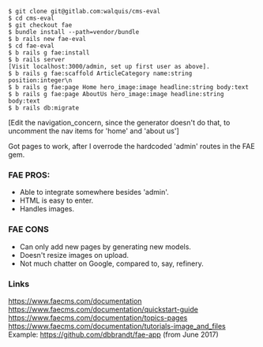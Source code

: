     $ git clone git@gitlab.com:walquis/cms-eval
    $ cd cms-eval
    $ git checkout fae
    $ bundle install --path=vendor/bundle
    $ b rails new fae-eval
    $ cd fae-eval
    $ b rails g fae:install
    $ b rails server
    [Visit localhost:3000/admin, set up first user as above].
    $ b rails g fae:scaffold ArticleCategory name:string position:integer\n
    $ b rails g fae:page Home hero_image:image headline:string body:text
    $ b rails g fae:page AboutUs hero_image:image headline:string body:text
    $ b rails db:migrate

[Edit the navigation_concern, since the generator doesn't do that, to uncomment the nav items for 'home' and 'about us']

Got pages to work, after I overrode the hardcoded 'admin' routes in the FAE gem.

### FAE PROS:
- Able to integrate somewhere besides 'admin'.
- HTML is easy to enter.
- Handles images.

### FAE CONS
- Can only add new pages by generating new models.
- Doesn't resize images on upload.
- Not much chatter on Google, compared to, say, refinery.

### Links
https://www.faecms.com/documentation
https://www.faecms.com/documentation/quickstart-guide
https://www.faecms.com/documentation/topics-pages
https://www.faecms.com/documentation/tutorials-image_and_files
Example: https://github.com/dbbrandt/fae-app (from June 2017)
